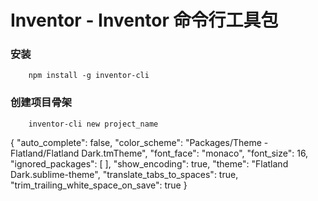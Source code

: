 # Inventor - Inventor 命令行工具包

### 安装
```
    npm install -g inventor-cli
```

### 创建项目骨架
```
    inventor-cli new project_name
```

{
    "auto_complete": false,
    "color_scheme": "Packages/Theme - Flatland/Flatland Dark.tmTheme",
    "font_face": "monaco",
    "font_size": 16,
    "ignored_packages":
    [
    ],
    "show_encoding": true,
    "theme": "Flatland Dark.sublime-theme",
    "translate_tabs_to_spaces": true,
    "trim_trailing_white_space_on_save": true
}

